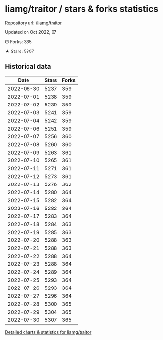 # liamg/traitor / stars & forks statistics

Repository url: [/liamg/traitor](https://github.com/liamg/traitor)

Updated on Oct 2022, 07

☋ Forks: 365

★ Stars: 5307

## Historical data
| Date | Stars | Forks |
|------|-------|-------|
| 2022-06-30 | 5237 | 359 | 
| 2022-07-01 | 5238 | 359 | 
| 2022-07-02 | 5239 | 359 | 
| 2022-07-03 | 5241 | 359 | 
| 2022-07-04 | 5242 | 359 | 
| 2022-07-06 | 5251 | 359 | 
| 2022-07-07 | 5256 | 360 | 
| 2022-07-08 | 5260 | 360 | 
| 2022-07-09 | 5263 | 361 | 
| 2022-07-10 | 5265 | 361 | 
| 2022-07-11 | 5271 | 361 | 
| 2022-07-12 | 5273 | 361 | 
| 2022-07-13 | 5276 | 362 | 
| 2022-07-14 | 5280 | 364 | 
| 2022-07-15 | 5282 | 364 | 
| 2022-07-16 | 5282 | 364 | 
| 2022-07-17 | 5283 | 364 | 
| 2022-07-18 | 5284 | 363 | 
| 2022-07-19 | 5285 | 363 | 
| 2022-07-20 | 5288 | 363 | 
| 2022-07-21 | 5288 | 363 | 
| 2022-07-22 | 5288 | 364 | 
| 2022-07-23 | 5288 | 364 | 
| 2022-07-24 | 5289 | 364 | 
| 2022-07-25 | 5293 | 364 | 
| 2022-07-26 | 5293 | 364 | 
| 2022-07-27 | 5296 | 364 | 
| 2022-07-28 | 5300 | 365 | 
| 2022-07-29 | 5304 | 365 | 
| 2022-07-30 | 5307 | 365 | 


[Detailed charts & statistics for liamg/traitor](https://reviewgithub.com/rep/liamg/traitor)

